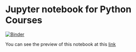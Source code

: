 # Jupyter notebook for Python Courses

[![Binder](https://mybinder.org/badge_logo.svg)](https://mybinder.org/v2/git/https%3A%2F%2Fgitlab.poul.org%2Fcorsi%2FPython%2Fopencv.git/master?filepath=index.ipynb)

You can see the preview of this notebook at this [link](https://mybinder.org/v2/git/https%3A%2F%2Fgitlab.poul.org%2Fcorsi%2FPython%2Fopencv.git/master?filepath=index.ipynb)
